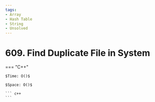 ```yaml
---
tags:
- Array
- Hash Table
- String
- Unsolved
---
```



# 609. Find Duplicate File in System

=== "C++"

    $Time: O()$

    $Space: O()$

    ``` c++
    ```
